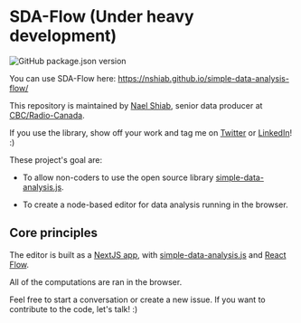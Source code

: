 # SDA-Flow (Under heavy development)

![GitHub package.json version](https://img.shields.io/github/package-json/v/nshiab/simple-data-analysis-flow)

You can use SDA-Flow here: https://nshiab.github.io/simple-data-analysis-flow/

This repository is maintained by [Nael Shiab](http://naelshiab.com/), senior data producer at [CBC/Radio-Canada](https://cbc.radio-canada.ca/).

If you use the library, show off your work and tag me on [Twitter](https://twitter.com/NaelShiab) or [LinkedIn](https://www.linkedin.com/in/naelshiab/)! :)

These project's goal are:

- To allow non-coders to use the open source library [simple-data-analysis.js](https://github.com/nshiab/simple-data-analysis).

- To create a node-based editor for data analysis running in the browser.

## Core principles

The editor is built as a [NextJS app](https://nextjs.org/), with [simple-data-analysis.js](https://github.com/nshiab/simple-data-analysis) and [React Flow](https://github.com/wbkd/react-flow).

All of the computations are ran in the browser.

Feel free to start a conversation or create a new issue. If you want to contribute to the code, let's talk! :)
